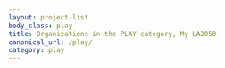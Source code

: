 ```yaml
---
layout: project-list
body_class: play
title: Organizations in the PLAY category, My LA2050
canonical_url: /play/
category: play
---
```

